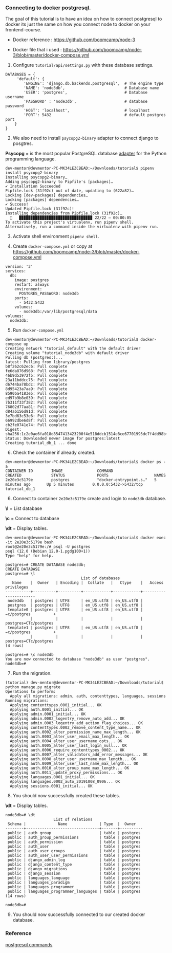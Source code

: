 ### Connecting to docker postgresql.

The goal of this tutorial is to have an idea on how to connect postgresql to docker its just the same on how you connect node to docker on your frontend-course.

- Docker reference : https://github.com/boomcamp/node-3

- Docker file that i used : https://github.com/boomcamp/node-3/blob/master/docker-compose.yml


1. Configure `tutorial/api/settings.py` with these database settings.

```
DATABASES = {
     'default': {
        'ENGINE': 'django.db.backends.postgresql',  # The engine type
        'NAME': 'node3db',                          # Database name
        'USER': 'postgres',                         # Database username
        'PASSWORD' : 'node3db',                     # database password
        'HOST': 'localhost',                        # localhost
        'PORT': 5432                                # default postgres port
    }
}

```

2. We also need to install `psycopg2-binary` adapter to connect django to posgtres.

**Psycopg** = is the most popular PostgreSQL database [adapter](https://link.springer.com/referenceworkentry/10.1007%2F978-0-387-39940-9_1182) for the Python programming language.

```
dev-mentor@devmentor-PC-MK34LEZCBEAD:~/Downloads/tutorial$ pipenv install psycopg2-binary
Installing psycopg2-binary…
Adding psycopg2-binary to Pipfile's [packages]…
✔ Installation Succeeded 
Pipfile.lock (31f92c) out of date, updating to (622a82)…
Locking [dev-packages] dependencies…
Locking [packages] dependencies…
✔ Success! 
Updated Pipfile.lock (31f92c)!
Installing dependencies from Pipfile.lock (31f92c)…
  🐍   ▉▉▉▉▉▉▉▉▉▉▉▉▉▉▉▉▉▉▉▉▉▉▉▉▉▉▉▉▉▉▉▉ 22/22 — 00:00:05
To activate this project's virtualenv, run pipenv shell.
Alternatively, run a command inside the virtualenv with pipenv run.

```

3. Activate shell environment `pipenv shell`.


4. Create `docker-compose.yml` or copy at https://github.com/boomcamp/node-3/blob/master/docker-compose.yml

```
version: '3'
services:
  db:
    image: postgres
    restart: always
    environment:
      POSTGRES_PASSWORD: node3db
    ports:
      - 5432:5432
    volumes:
      - node3db:/var/lib/postgresql/data
volumes:
  node3db:
```

5. Run `docker-compose.yml`

```
dev-mentor@devmentor-PC-MK34LEZCBEAD:~/Downloads/tutorial$ docker-compose up
Creating network "tutorial_default" with the default driver
Creating volume "tutorial_node3db" with default driver
Pulling db (postgres:)...
latest: Pulling from library/postgres
b8f262c62ec6: Pull complete
fe6da876d968: Pull complete
46b9d53972f5: Pull complete
23a11bddcc75: Pull complete
d6744ba78bdc: Pull complete
8d95423a7aa9: Pull complete
8590ba4183e5: Pull complete
ed97b9b8e039: Pull complete
7b311f33f382: Pull complete
76802d77aa81: Pull complete
d84ab156d91d: Pull complete
3e7bd63c53e6: Pull complete
66992dbe6d8f: Pull complete
cb2fe0741e74: Pull complete
Digest: sha256:1c2e0ae6fa018d8547413423200f4e518ddcb1514e8ce67701993dc7f4dd98bf
Status: Downloaded newer image for postgres:latest
Creating tutorial_db_1 ... done

```

6. Check the container if already created. 

```
dev-mentor@devmentor-PC-MK34LEZCBEAD:~/Downloads/tutorial$ docker ps -a
CONTAINER ID        IMAGE               COMMAND                  CREATED             STATUS              PORTS                    NAMES
2e20e3c5179e        postgres            "docker-entrypoint.s…"   5 minutes ago       Up 5 minutes        0.0.0.0:5432->5432/tcp   tutorial_db_1
```

6. Connect to container `2e20e3c5179e` create and login to `node3db` database.

**\l** = List database

**\c** = Connect to database

**\dt** = Display tables.

```
dev-mentor@devmentor-PC-MK34LEZCBEAD:~/Downloads/tutorial$ docker exec -it 2e20e3c5179e bash 
root@2e20e3c5179e:/# psql -U postgres
psql (12.0 (Debian 12.0-1.pgdg100+1))
Type "help" for help.

postgres=# CREATE DATABASE node3db;
CREATE DATABASE
postgres=# \l
                                 List of databases
   Name    |  Owner   | Encoding |  Collate   |   Ctype    |   Access privileges   
-----------+----------+----------+------------+------------+-----------------------
 node3db   | postgres | UTF8     | en_US.utf8 | en_US.utf8 | 
 postgres  | postgres | UTF8     | en_US.utf8 | en_US.utf8 | 
 template0 | postgres | UTF8     | en_US.utf8 | en_US.utf8 | =c/postgres          +
           |          |          |            |            | postgres=CTc/postgres
 template1 | postgres | UTF8     | en_US.utf8 | en_US.utf8 | =c/postgres          +
           |          |          |            |            | postgres=CTc/postgres
(4 rows)

postgres=# \c node3db
You are now connected to database "node3db" as user "postgres".
node3db=# 
```

7. Run the migration.

```
(tutorial) dev-mentor@devmentor-PC-MK34LEZCBEAD:~/Downloads/tutorial$ python manage.py migrate
Operations to perform:
  Apply all migrations: admin, auth, contenttypes, languages, sessions
Running migrations:
  Applying contenttypes.0001_initial... OK
  Applying auth.0001_initial... OK
  Applying admin.0001_initial... OK
  Applying admin.0002_logentry_remove_auto_add... OK
  Applying admin.0003_logentry_add_action_flag_choices... OK
  Applying contenttypes.0002_remove_content_type_name... OK
  Applying auth.0002_alter_permission_name_max_length... OK
  Applying auth.0003_alter_user_email_max_length... OK
  Applying auth.0004_alter_user_username_opts... OK
  Applying auth.0005_alter_user_last_login_null... OK
  Applying auth.0006_require_contenttypes_0002... OK
  Applying auth.0007_alter_validators_add_error_messages... OK
  Applying auth.0008_alter_user_username_max_length... OK
  Applying auth.0009_alter_user_last_name_max_length... OK
  Applying auth.0010_alter_group_name_max_length... OK
  Applying auth.0011_update_proxy_permissions... OK
  Applying languages.0001_initial... OK
  Applying languages.0002_auto_20191008_0906... OK
  Applying sessions.0001_initial... OK

```

8. You should now successfully created these tables.

**\dt** = Display tables.

```
node3db=# \dt
                     List of relations
 Schema |              Name              | Type  |  Owner   
--------+--------------------------------+-------+----------
 public | auth_group                     | table | postgres
 public | auth_group_permissions         | table | postgres
 public | auth_permission                | table | postgres
 public | auth_user                      | table | postgres
 public | auth_user_groups               | table | postgres
 public | auth_user_user_permissions     | table | postgres
 public | django_admin_log               | table | postgres
 public | django_content_type            | table | postgres
 public | django_migrations              | table | postgres
 public | django_session                 | table | postgres
 public | languages_language             | table | postgres
 public | languages_paradigm             | table | postgres
 public | languages_programmer           | table | postgres
 public | languages_programmer_languages | table | postgres
(14 rows)

node3db=# 
```

9. You should now successfully connected to our created docker database.

### Reference

[postgresql commands](https://gist.github.com/Kartones/dd3ff5ec5ea238d4c546)

